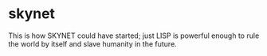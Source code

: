 # skynet
This is how SKYNET could have started; just LISP is powerful enough to rule the world by itself and slave humanity in the future.
